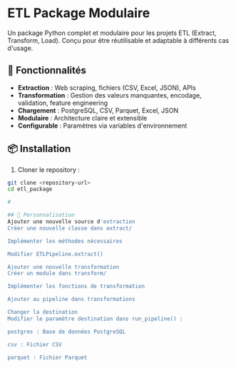 # ETL Package Modulaire

Un package Python complet et modulaire pour les projets ETL (Extract, Transform, Load). Conçu pour être réutilisable et adaptable à différents cas d'usage.

## 🚀 Fonctionnalités

- **Extraction** : Web scraping, fichiers (CSV, Excel, JSON), APIs
- **Transformation** : Gestion des valeurs manquantes, encodage, validation, feature engineering
- **Chargement** : PostgreSQL, CSV, Parquet, Excel, JSON
- **Modulaire** : Architecture claire et extensible
- **Configurable** : Paramètres via variables d'environnement


## 📦 Installation

1. Cloner le repository :
```bash
git clone <repository-url>
cd etl_package

#

## 🔧 Personnalisation
Ajouter une nouvelle source d'extraction
Créer une nouvelle classe dans extract/

Implémenter les méthodes nécessaires

Modifier ETLPipeline.extract()

Ajouter une nouvelle transformation
Créer un module dans transform/

Implémenter les fonctions de transformation

Ajouter au pipeline dans transformations

Changer la destination
Modifier le paramètre destination dans run_pipeline() :

postgres : Base de données PostgreSQL

csv : Fichier CSV

parquet : Fichier Parquet